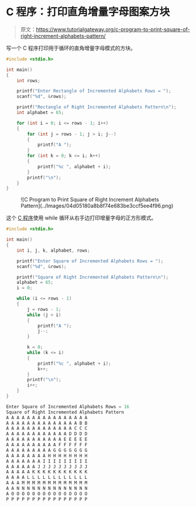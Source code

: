 # C 程序：打印直角增量字母图案方块

> 原文：<https://www.tutorialgateway.org/c-program-to-print-square-of-right-increment-alphabets-pattern/>

写一个 C 程序打印用于循环的直角增量字母模式的方块。

```c
#include <stdio.h>

int main()
{
	int rows;

	printf("Enter Rectangle of Incremented Alphabets Rows = ");
	scanf("%d", &rows);

	printf("Rectangle of Right Incremented Alphabets Pattern\n");
	int alphabet = 65;

	for (int i = 0; i <= rows - 1; i++)
	{
		for (int j = rows - 1; j > i; j--)
		{
			printf("A ");
		}
		for (int k = 0; k <= i; k++)
		{
			printf("%c ", alphabet + i);
		}
		printf("\n");
	}
}
```

<figure class="wp-block-image size-large">![C Program to Print Square of Right Increment Alphabets Pattern](../Images/04d05180a8b8f74e683be3ccf5ee4f96.png)</figure>

这个 [C 程序](https://www.tutorialgateway.org/c-programming-examples/)使用 while 循环从右手边打印增量字母的正方形模式。

```c
#include <stdio.h>

int main()
{
	int i, j, k, alphabet, rows;

	printf("Enter Square of Incremented Alphabets Rows = ");
	scanf("%d", &rows);

	printf("Square of Right Incremented Alphabets Pattern\n");
	alphabet = 65;
	i = 0;

	while (i <= rows - 1)
	{
		j = rows - 1;
		while (j > i)
		{
			printf("A ");
			j--;
		}

		k = 0;
		while (k <= i)
		{
			printf("%c ", alphabet + i);
			k++;
		}
		printf("\n");
		i++;
	}
}
```

```c
Enter Square of Incremented Alphabets Rows = 16
Square of Right Incremented Alphabets Pattern
A A A A A A A A A A A A A A A A 
A A A A A A A A A A A A A A B B 
A A A A A A A A A A A A A C C C 
A A A A A A A A A A A A D D D D 
A A A A A A A A A A A E E E E E 
A A A A A A A A A A F F F F F F 
A A A A A A A A A G G G G G G G 
A A A A A A A A H H H H H H H H 
A A A A A A A I I I I I I I I I 
A A A A A A J J J J J J J J J J 
A A A A A K K K K K K K K K K K 
A A A A L L L L L L L L L L L L 
A A A M M M M M M M M M M M M M 
A A N N N N N N N N N N N N N N 
A O O O O O O O O O O O O O O O 
P P P P P P P P P P P P P P P P 
```